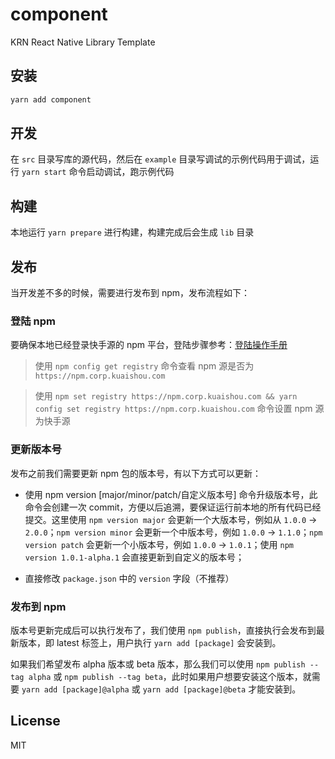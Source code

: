 # component

KRN React Native Library Template

## 安装

```sh
yarn add component
```

## 开发

在 `src` 目录写库的源代码，然后在 `example` 目录写调试的示例代码用于调试，运行 `yarn start` 命令启动调试，跑示例代码

## 构建

本地运行 `yarn prepare` 进行构建，构建完成后会生成 `lib` 目录

## 发布

当开发差不多的时候，需要进行发布到 npm，发布流程如下：

### 登陆 npm

要确保本地已经登录快手源的 npm 平台，登陆步骤参考：[登陆操作手册](https://docs.corp.kuaishou.com/d/home/fcACsY1CghZYwaoBJUd5vI-C_)

> 使用 `npm config get registry` 命令查看 npm 源是否为 `https://npm.corp.kuaishou.com`

> 使用 `npm set registry https://npm.corp.kuaishou.com && yarn config set registry https://npm.corp.kuaishou.com` 命令设置 npm 源为快手源

### 更新版本号

发布之前我们需要更新 npm 包的版本号，有以下方式可以更新：

- 使用 npm version [major/minor/patch/自定义版本号] 命令升级版本号，此命令会创建一次 commit，方便以后追溯，要保证运行前本地的所有代码已经提交。这里使用 `npm version major` 会更新一个大版本号，例如从 `1.0.0` -> `2.0.0`；`npm version minor` 会更新一个中版本号，例如 `1.0.0` -> `1.1.0`；`npm version patch` 会更新一个小版本号，例如 `1.0.0` -> `1.0.1`；使用 `npm version 1.0.1-alpha.1` 会直接更新到自定义的版本号；

- 直接修改 `package.json` 中的 `version` 字段（不推荐）

### 发布到 npm

版本号更新完成后可以执行发布了，我们使用 `npm publish`，直接执行会发布到最新版本，即 latest 标签上，用户执行 `yarn add [package]` 会安装到。

如果我们希望发布 alpha 版本或 beta 版本，那么我们可以使用 `npm publish --tag alpha` 或 `npm publish --tag beta`，此时如果用户想要安装这个版本，就需要 `yarn add [package]@alpha` 或 `yarn add [package]@beta` 才能安装到。

## License

MIT

